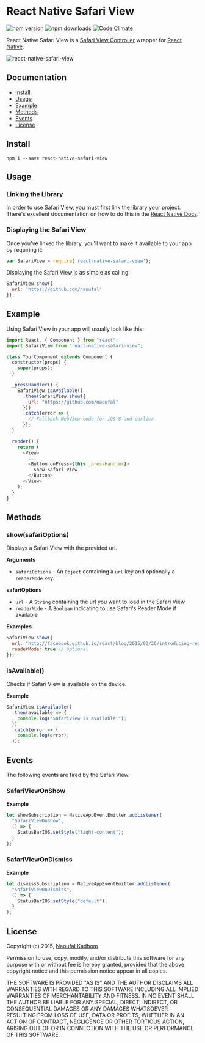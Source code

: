 # React Native Safari View

[![npm version](https://img.shields.io/npm/v/react-native-safari-view.svg?style=flat-square)](https://www.npmjs.com/package/react-native-safari-view)
[![npm downloads](https://img.shields.io/npm/dm/react-native-safari-view.svg?style=flat-square)](https://www.npmjs.com/package/react-native-safari-view)
[![Code Climate](https://img.shields.io/codeclimate/github/naoufal/react-native-safari-view.svg?style=flat-square)](https://codeclimate.com/github/naoufal/react-native-safari-view)

React Native Safari View is a [Safari View Controller](https://developer.apple.com/videos/wwdc/2015/?id=504) wrapper for [React Native](https://facebook.github.io/react-native/).

![react-native-safari-view](https://cloud.githubusercontent.com/assets/1627824/8345135/ed5f7fc4-1ab8-11e5-814a-a3e9df0ede06.gif)

## Documentation
- [Install](https://github.com/naoufal/react-native-safari-view#install)
- [Usage](https://github.com/naoufal/react-native-safari-view#usage)
- [Example](https://github.com/naoufal/react-native-safari-view#example)
- [Methods](https://github.com/naoufal/react-native-safari-view#methods)
- [Events](https://github.com/naoufal/react-native-safari-view#events)
- [License](https://github.com/naoufal/react-native-safari-view#license)

## Install
```shell
npm i --save react-native-safari-view
```

## Usage
### Linking the Library
In order to use Safari View, you must first link the library your project.  There's excellent documentation on how to do this in the [React Native Docs](https://facebook.github.io/react-native/docs/linking-libraries-ios.html#content).

### Displaying the Safari View
Once you've linked the library, you'll want to make it available to your app by requiring it:

```js
var SafariView = require('react-native-safari-view');
```

Displaying the Safari View is as simple as calling:
```js
SafariView.show({
  url: 'https://github.com/naoufal'
});
```

## Example
Using Safari View in your app will usually look like this:
```js
import React, { Component } from "react";
import SafariView from "react-native-safari-view";

class YourComponent extends Component {
  constructor(props) {
    super(props);
  }

  _pressHandler() {
    SafariView.isAvailable()
      .then(SafariView.show({
        url: "https://github.com/naoufal"
      }))
      .catch(error => {
        // Fallback WebView code for iOS 8 and earlier
      });
  }

  render() {
    return (
      <View>
        ...
        <Button onPress={this._pressHandler}>
          Show Safari View
        </Button>
      </View>
    );
  }
}
```

## Methods

### show(safariOptions)
Displays a Safari View with the provided url.

__Arguments__
- `safariOptions` - An `Object` containing a `url` key and optionally a `readerMode` key.

__safariOptions__
- `url` - A `String` containing the url you want to load in the Safari View
- `readerMode` - A `Boolean` indicating to use Safari's Reader Mode if available

__Examples__
```js
SafariView.show({
  url: "http://facebook.github.io/react/blog/2015/03/26/introducing-react-native.html",
  readerMode: true // optional
});
```

### isAvailable()
Checks if Safari View is available on the device.

__Example__
```js
SafariView.isAvailable()
  .then(available => {
    console.log("SafariView is available.");
  })
  .catch(error => {
    console.log(error);
  });
```

## Events
The following events are fired by the Safari View.

### SafariViewOnShow
__Example__
```js
let showSubscription = NativeAppEventEmitter.addListener(
  "SafariViewOnShow",
  () => {
    StatusBarIOS.setStyle("light-content");
  }
);
```

### SafariViewOnDismiss
__Example__
```js
let dismissSubscription = NativeAppEventEmitter.addListener(
  "SafariViewOnDismiss",
  () => {
    StatusBarIOS.setStyle("default");
  }
);
```

## License
Copyright (c) 2015, [Naoufal Kadhom](http://naoufal.com)

Permission to use, copy, modify, and/or distribute this software for any purpose with or without fee is hereby granted, provided that the above copyright notice and this permission notice appear in all copies.

THE SOFTWARE IS PROVIDED "AS IS" AND THE AUTHOR DISCLAIMS ALL WARRANTIES WITH REGARD TO THIS SOFTWARE INCLUDING ALL IMPLIED WARRANTIES OF MERCHANTABILITY AND FITNESS. IN NO EVENT SHALL THE AUTHOR BE LIABLE FOR ANY SPECIAL, DIRECT, INDIRECT, OR CONSEQUENTIAL DAMAGES OR ANY DAMAGES WHATSOEVER RESULTING FROM LOSS OF USE, DATA OR PROFITS, WHETHER IN AN ACTION OF CONTRACT, NEGLIGENCE OR OTHER TORTIOUS ACTION, ARISING OUT OF OR IN CONNECTION WITH THE USE OR PERFORMANCE OF THIS SOFTWARE.


